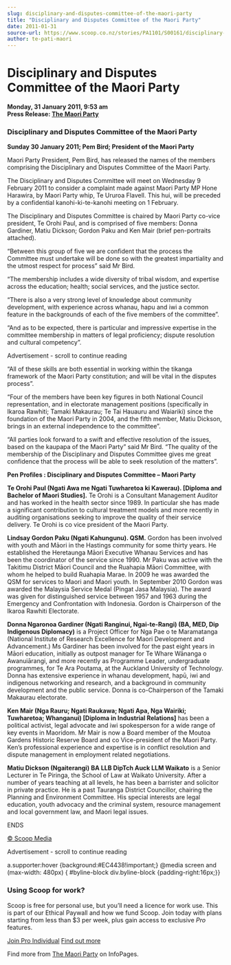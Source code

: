 ```yaml
---
slug: disciplinary-and-disputes-committee-of-the-maori-party
title: "Disciplinary and Disputes Committee of the Maori Party"
date: 2011-01-31
source-url: https://www.scoop.co.nz/stories/PA1101/S00161/disciplinary-and-disputes-committee-of-the-maori-party.htm
author: te-pati-maori
---
```

Disciplinary and Disputes Committee of the Maori Party
======================================================

**Monday, 31 January 2011, 9:53 am**  
**Press Release: [The Maori Party](https://info.scoop.co.nz/The_Maori_Party)**

### **Disciplinary and Disputes Committee of the Maori Party**

  

**Sunday 30 January 2011; Pem Bird; President of the Maori Party**  

Maori Party President, Pem Bird, has released the names of the members comprising the Disciplinary and Disputes Committee of the Maori Party.

The Disciplinary and Disputes Committee will meet on Wednesday 9 February 2011 to consider a complaint made against Maori Party MP Hone Harawira, by Maori Party whip, Te Ururoa Flavell. This hui, will be preceded by a confidential kanohi-ki-te-kanohi meeting on 1 February.

The Disciplinary and Disputes Committee is chaired by Maori Party co-vice president, Te Orohi Paul, and is comprised of five members: Donna Gardiner, Matiu Dickson; Gordon Paku and Ken Mair (brief pen-portraits attached).

“Between this group of five we are confident that the process the Committee must undertake will be done so with the greatest impartiality and the utmost respect for process” said Mr Bird.

“The membership includes a wide diversity of tribal wisdom, and expertise across the education; health; social services, and the justice sector.

“There is also a very strong level of knowledge about community development, with experience across whanau, hapu and iwi a common feature in the backgrounds of each of the five members of the committee”.

“And as to be expected, there is particular and impressive expertise in the committee membership in matters of legal proficiency; dispute resolution and cultural competency”.

Advertisement - scroll to continue reading





“All of these skills are both essential in working within the tikanga framework of the Maori Party constitution; and will be vital in the disputes process”.

“Four of the members have been key figures in both National Council representation, and in electorate management positions (specifically in Ikaroa Rawhiti; Tamaki Makaurau; Te Tai Hauauru and Waiariki) since the foundation of the Maori Party in 2004, and the fifth member, Matiu Dickson, brings in an external independence to the committee”.

“All parties look forward to a swift and effective resolution of the issues, based on the kaupapa of the Maori Party” said Mr Bird. “The quality of the membership of the Disciplinary and Disputes Committee gives me great confidence that the process will be able to seek resolution of the matters”.

**Pen Profiles : Disciplinary and Disputes Committee – Maori Party**  

**Te Orohi Paul (Ngati Awa me Ngati Tuwharetoa ki Kawerau). \[Diploma and Bachelor of Maori Studies\].** Te Orohi is a Consultant Management Auditor and has worked in the health sector since 1989. In particular she has made a significant contribution to cultural treatment models and more recently in auditing organisations seeking to improve the quality of their service delivery. Te Orohi is co vice president of the Maori Party.

**Lindsay Gordon Paku (Ngati Kahungunu). QSM.** Gordon has been involved with youth and Māori in the Hastings community for some thirty years. He established the Heretaunga Māori Executive Whanau Services and has been the coordinator of the service since 1990. Mr Paku was active with the Takitimu District Māori Council and the Ruahapia Māori Committee, with whom he helped to build Ruahapia Marae. In 2009 he was awarded the QSM for services to Maori and Maori youth. In September 2010 Gordon was awarded the Malaysia Service Medal (Pingat Jasa Malaysia). The award was given for distinguished service between 1957 and 1963 during the Emergency and Confrontation with Indonesia. Gordon is Chairperson of the Ikaroa Rawhiti Electorate.

**Donna Ngaronoa Gardiner (Ngati Ranginui, Ngai-te-Rangi) (BA, MED, Dip Indigenous Diplomacy)** is a Project Officer for Nga Pae o te Maramatanga (National Institute of Research Excellence for Maori Development and Advancement.) Ms Gardiner has been involved for the past eight years in Māori education, initially as outpost manager for Te Whare Wānanga o Awanuiārangi, and more recently as Programme Leader, undergraduate programmes, for Te Ara Poutama, at the Auckland University of Technology. Donna has extensive experience in whanau development, hapū, iwi and indigenous networking and research, and a background in community development and the public service. Donna is co-Chairperson of the Tamaki Makaurau electorate.

**Ken Mair (Nga Rauru; Ngati Raukawa; Ngati Apa, Nga Wairiki; Tuwharetoa; Whanganui) \[Diploma in Industrial Relations\]** has been a political activist, legal advocate and iwi spokesperson for a wide range of key events in Maoridom. Mr Mair is now a Board member of the Moutoa Gardens Historic Reserve Board and co Vice-president of the Maori Party. Ken’s professional experience and expertise is in conflict resolution and dispute management in employment related negotiations.

**Matiu Dickson (Ngaiterangi)** **BA LLB DipTch Auck LLM Waikato** is a Senior Lecturer in Te Piringa, the School of Law at Waikato University. After a number of years teaching at all levels, he has been a barrister and solicitor in private practice. He is a past Tauranga District Councillor, chairing the Planning and Environment Committee. His special interests are legal education, youth advocacy and the criminal system, resource management and local government law, and Maori legal issues.

ENDS

[© Scoop Media](http://www.scoop.co.nz/about/terms.html)  

Advertisement - scroll to continue reading



a.supporter:hover {background:#EC4438!important;} @media screen and (max-width: 480px) { #byline-block div.byline-block {padding-right:16px;}}

### Using Scoop for work?

Scoop is free for personal use, but you’ll need a licence for work use. This is part of our Ethical Paywall and how we fund Scoop. Join today with plans starting from less than $3 per week, plus gain access to exclusive _Pro_ features.  
  
[Join Pro Individual](https://pro.scoop.co.nz/Individual/?from=ProIn24) [Find out more](https://pro.scoop.co.nz/using-scoop-for-work/?from=ProIn24)

Find more from [The Maori Party](https://info.scoop.co.nz/The_Maori_Party) on InfoPages.